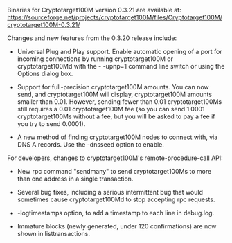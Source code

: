 Binaries for Cryptotarget100M version 0.3.21 are available at:
  https://sourceforge.net/projects/cryptotarget100M/files/Cryptotarget100M/cryptotarget100M-0.3.21/

Changes and new features from the 0.3.20 release include:

* Universal Plug and Play support.  Enable automatic opening of a port for incoming connections by running cryptotarget100M or cryptotarget100Md with the - -upnp=1 command line switch or using the Options dialog box.

* Support for full-precision cryptotarget100M amounts.  You can now send, and cryptotarget100M will display, cryptotarget100M amounts smaller than 0.01.  However, sending fewer than 0.01 cryptotarget100Ms still requires a 0.01 cryptotarget100M fee (so you can send 1.0001 cryptotarget100Ms without a fee, but you will be asked to pay a fee if you try to send 0.0001).

* A new method of finding cryptotarget100M nodes to connect with, via DNS A records. Use the -dnsseed option to enable.

For developers, changes to cryptotarget100M's remote-procedure-call API:

* New rpc command "sendmany" to send cryptotarget100Ms to more than one address in a single transaction.

* Several bug fixes, including a serious intermittent bug that would sometimes cause cryptotarget100Md to stop accepting rpc requests. 

* -logtimestamps option, to add a timestamp to each line in debug.log.

* Immature blocks (newly generated, under 120 confirmations) are now shown in listtransactions.

